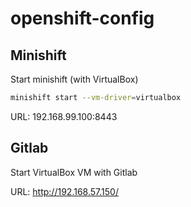 # openshift-config

## Minishift

Start minishift (with VirtualBox)
```bash
minishift start --vm-driver=virtualbox
```

URL:
192.168.99.100:8443

## Gitlab
Start VirtualBox VM with Gitlab

URL:
http://192.168.57.150/
